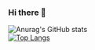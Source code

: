 ### Hi there 👋
![Anurag's GitHub stats](https://github-readme-stats.vercel.app/api?username=sted1994&show_icons=true&theme=radical)
<br>
[![Top Langs](https://github-readme-stats.vercel.app/api/top-langs/?username=sted1994)](https://github.com/anuraghazra/github-readme-stats)
<!--
**sted1994/sted1994** is a ✨ _special_ ✨ repository because its `README.md` (this file) appears on your GitHub profile.

Here are some ideas to get you started:

- 🔭 I’m currently working on ...
- 🌱 I’m currently learning ...
- 👯 I’m looking to collaborate on ...
- 🤔 I’m looking for help with ...
- 💬 Ask me about ...
- 📫 How to reach me: ...
- 😄 Pronouns: ...
- ⚡ Fun fact: ...
-->
